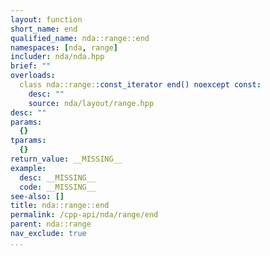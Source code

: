 ```yaml
---
layout: function
short_name: end
qualified_name: nda::range::end
namespaces: [nda, range]
includer: nda/nda.hpp
brief: ""
overloads:
  class nda::range::const_iterator end() noexcept const:
    desc: ""
    source: nda/layout/range.hpp
desc: ""
params:
  {}
tparams:
  {}
return_value: __MISSING__
example:
  desc: __MISSING__
  code: __MISSING__
see-also: []
title: nda::range::end
permalink: /cpp-api/nda/range/end
parent: nda::range
nav_exclude: true
...
```


